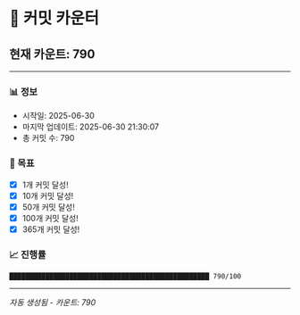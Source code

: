 # 🔢 커밋 카운터

## 현재 카운트: 790

---

### 📊 정보
- 시작일: 2025-06-30
- 마지막 업데이트: 2025-06-30 21:30:07
- 총 커밋 수: 790

### 🎯 목표
- [x] 1개 커밋 달성!
- [x] 10개 커밋 달성!
- [x] 50개 커밋 달성!
- [x] 100개 커밋 달성!
- [x] 365개 커밋 달성!

### 📈 진행률
```
██████████████████████████████████████████████████ 790/100
```

---
*자동 생성됨 - 카운트: 790*
